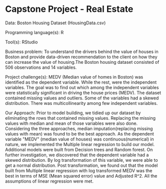 # Capstone Project - Real Estate
Data: Boston Housing Dataset (HousingData.csv) 

Programming language(s): R 

Tool(s): RStudio  

Business problem: To understand the drivers behind the value of houses in Boston and provide data-driven recommendation to the client on how they can increase the value of housing.The Boston housing dataset consisted of 506 observations and 14 variables.  

Project challenge(s): MEDV (Median value of homes in Boston) was identified as the dependent variable. While the rest, were the independent variables. The goal was to find out which among the independent variables were statistically significant in driving the house prices (MEDV). The dataset contained missing values and outliers. Some of the variables had a skewed distribution. There was multicollinearity among few independent variables.  

Our Approach: Prior to model building, we tidied up our dataset by eliminating the rows that contained missing values. Replacing the missing values with median and mean of those variables were also done. Considering the three approaches, median imputation(replacing missing values with mean) was found to be the best approach. As the dependent variable "MEDV" (median value of houses) was continuous(numerical) in nature, we implemented the Multiple linear regression to build our model. Additional models were built from Decision trees and Random forest. On further investigation, we discovered that the dependent variable had a skewed distribution. By log transformation of this variable, we were able to get a normal distribution. Post transformation, we found out that the model built from Multiple linear regression with log transformed MEDV was the best in terms of MSE (Mean squared error) value and Adjusted R^2. All the assumptions of linear regression were met.
